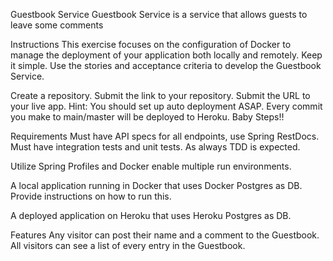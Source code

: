 Guestbook Service
Guestbook Service is a service that allows guests to leave some comments

Instructions
This exercise focuses on the configuration of Docker to manage the deployment of your application both locally and remotely. Keep it simple. Use the stories and acceptance criteria to develop the Guestbook Service.

Create a repository.
Submit the link to your repository.
Submit the URL to your live app.
Hint: You should set up auto deployment ASAP. Every commit you make to main/master will be deployed to Heroku. Baby Steps!!

Requirements
Must have API specs for all endpoints, use Spring RestDocs.
Must have integration tests and unit tests.
As always TDD is expected.

Utilize Spring Profiles and Docker enable multiple run environments.

A local application running in Docker that uses Docker Postgres as DB. Provide instructions on how to run this.

A deployed application on Heroku that uses Heroku Postgres as DB.

Features
Any visitor can post their name and a comment to the Guestbook.
All visitors can see a list of every entry in the Guestbook.